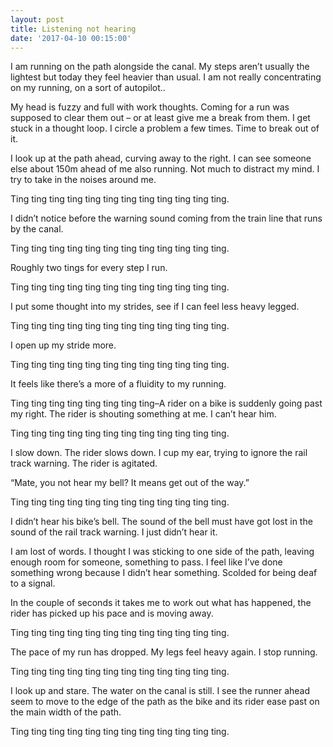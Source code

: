 ```yaml
---
layout: post
title: Listening not hearing
date: '2017-04-10 00:15:00'
---
```

I am running on the path alongside the canal. My steps aren’t usually the lightest but today they feel heavier than usual. I am not really concentrating on my running, on a sort of autopilot..

My head is fuzzy and full with work thoughts. Coming for a run was supposed to clear them out – or at least give me a break from them. I get stuck in a thought loop. I circle a problem a few times. Time to break out of it.

I look up at the path ahead, curving away to the right. I can see someone else about 150m ahead of me also running. Not much to distract my mind. I try to take in the noises around me.

Ting ting ting ting ting ting ting ting ting ting ting ting.

I didn’t notice before the warning sound coming from the train line that runs by the canal.

Ting ting ting ting ting ting ting ting ting ting ting ting.

Roughly two tings for every step I run.

Ting ting ting ting ting ting ting ting ting ting ting ting.

I put some thought into my strides, see if I can feel less heavy legged.

Ting ting ting ting ting ting ting ting ting ting ting ting.

I open up my stride more.

Ting ting ting ting ting ting ting ting ting ting ting ting.

It feels like there’s a more of a fluidity to my running.

Ting ting ting ting ting ting ting ting–A rider on a bike is suddenly going past my right. The rider is shouting something at me. I can’t hear him.

Ting ting ting ting ting ting ting ting ting ting ting ting.

I slow down. The rider slows down. I cup my ear, trying to ignore the rail track warning. The rider is agitated.

“Mate, you not hear my bell? It means get out of the way.”

Ting ting ting ting ting ting ting ting ting ting ting ting.

I didn’t hear his bike’s bell. The sound of the bell must have got lost in the sound of the rail track warning. I just didn’t hear it.

I am lost of words. I thought I was sticking to one side of the path, leaving enough room for someone, something to pass. I feel like I’ve done something wrong because I didn’t hear something. Scolded for being deaf to a signal.

In the couple of seconds it takes me to work out what has happened, the rider has picked up his pace and is moving away.

Ting ting ting ting ting ting ting ting ting ting ting ting.

The pace of my run has dropped. My legs feel heavy again. I stop running.

Ting ting ting ting ting ting ting ting ting ting ting ting.

I look up and stare. The water on the canal is still. I see the runner ahead seem to move to the edge of the path as the bike and its rider ease past on the main width of the path.

Ting ting ting ting ting ting ting ting ting ting ting ting.
